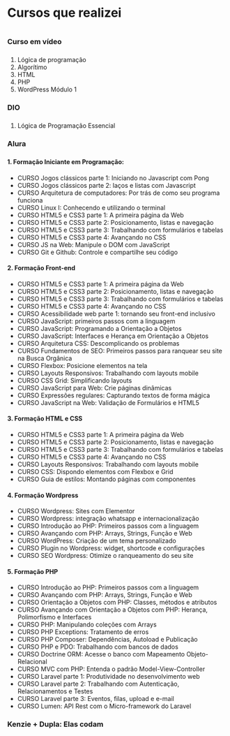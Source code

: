 # Cursos que realizei <H1>
  
### Curso em vídeo <H3>

1. Lógica de programação
2. Algorítimo
3. HTML
4. PHP
5. WordPress Módulo 1

### DIO <H3>

1. Lógica de Programação Essencial
  
### Alura <H3>
  
#### 1. Formação Iniciante em Programação: <H4>

- CURSO Jogos clássicos parte 1: Iniciando no Javascript com Pong</li>
- CURSO Jogos clássicos parte 2: laços e listas com Javascript</li>
- CURSO Arquitetura de computadores: Por trás de como seu programa funciona</li>
- CURSO Linux I: Conhecendo e utilizando o terminal</li>
- CURSO HTML5 e CSS3 parte 1: A primeira página da Web</li>
- CURSO HTML5 e CSS3 parte 2: Posicionamento, listas e navegação</li>
- CURSO HTML5 e CSS3 parte 3: Trabalhando com formulários e tabelas</li>
- CURSO HTML5 e CSS3 parte 4: Avançando no CSS</li>
- CURSO JS na Web: Manipule o DOM com JavaScript</li>
- CURSO Git e Github: Controle e compartilhe seu código</li>
  
#### 2. Formação Front-end <H4>

- CURSO HTML5 e CSS3 parte 1: A primeira página da Web</li>
- CURSO HTML5 e CSS3 parte 2: Posicionamento, listas e navegação</li>
- CURSO HTML5 e CSS3 parte 3: Trabalhando com formulários e tabelas</li>
- CURSO HTML5 e CSS3 parte 4: Avançando no CSS</li>
- CURSO Acessibilidade web parte 1: tornando seu front-end inclusivo</li>
- CURSO JavaScript: primeiros passos com a linguagem</li>
- CURSO JavaScript: Programando a Orientação a Objetos</li>
- CURSO JavaScript: Interfaces e Herança em Orientação a Objetos</li>
- CURSO Arquitetura CSS: Descomplicando os problemas</li>
- CURSO Fundamentos de SEO: Primeiros passos para ranquear seu site na Busca Orgânica</li>
- CURSO Flexbox: Posicione elementos na tela</li>
- CURSO Layouts Responsivos: Trabalhando com layouts mobile</li>
- CURSO CSS Grid: Simplificando layouts</li>
- CURSO JavaScript para Web: Crie páginas dinâmicas</li>
- CURSO Expressões regulares: Capturando textos de forma mágica</li>
- CURSO JavaScript na Web: Validação de Formulários e HTML5</li>

#### 3. Formação HTML e CSS <H4>

- CURSO HTML5 e CSS3 parte 1: A primeira página da Web</li>
- CURSO HTML5 e CSS3 parte 2: Posicionamento, listas e navegação</li>
- CURSO HTML5 e CSS3 parte 3: Trabalhando com formulários e tabelas</li>
- CURSO HTML5 e CSS3 parte 4: Avançando no CSS</li>
- CURSO Layouts Responsivos: Trabalhando com layouts mobile</li>
- CURSO CSS: Dispondo elementos com Flexbox e Grid</li>
- CURSO Guia de estilos: Montando páginas com componentes</li>

#### 4. Formação Wordpress <H4>

- CURSO Wordpress: Sites com Elementor</li>
- CURSO Wordpress: integração whatsapp e internacionalização</li>
- CURSO Introdução ao PHP: Primeiros passos com a linguagem</li>
- CURSO Avançando com PHP: Arrays, Strings, Função e Web</li>
- CURSO WordPress: Criação de um tema personalizado</li>
- CURSO Plugin no Wordpress: widget, shortcode e configurações</li>
- CURSO SEO Wordpress: Otimize o ranqueamento do seu site</li>
    
#### 5. Formação PHP <H4>

- CURSO Introdução ao PHP: Primeiros passos com a linguagem</li>
- CURSO Avançando com PHP: Arrays, Strings, Função e Web</li>
- CURSO Orientação a Objetos com PHP: Classes, métodos e atributos</li>
- CURSO Avançando com Orientação a Objetos com PHP: Herança, Polimorfismo e Interfaces</li>
- CURSO PHP: Manipulando coleções com Arrays</li>
- CURSO PHP Exceptions: Tratamento de erros</li>
- CURSO PHP Composer: Dependências, Autoload e Publicação</li>
- CURSO PHP e PDO: Trabalhando com bancos de dados</li>
- CURSO Doctrine ORM: Acesse o banco com Mapeamento Objeto-Relacional</li>
- CURSO MVC com PHP: Entenda o padrão Model-View-Controller</li>
- CURSO Laravel parte 1: Produtividade no desenvolvimento web</li>
- CURSO Laravel parte 2: Trabalhando com Autenticação, Relacionamentos e Testes</li>
- CURSO Laravel parte 3: Eventos, filas, upload e e-mail</li>
- CURSO Lumen: API Rest com o Micro-framework do Laravel</li>
  
### Kenzie + Dupla: Elas codam <H3>
